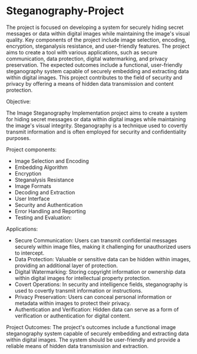 # Steganography-Project

The project is focused on developing a system for securely hiding secret messages or data within digital images while maintaining the image's visual quality. Key components of the project include image selection, encoding, encryption, steganalysis resistance, and user-friendly features. The project aims to create a tool with various applications, such as secure communication, data protection, digital watermarking, and privacy preservation. The expected outcomes include a functional, user-friendly steganography system capable of securely embedding and extracting data within digital images. This project contributes to the field of security and privacy by offering a means of hidden data transmission and content protection.

Objective:

The Image Steganography Implementation project aims to create a system for hiding secret messages or data within digital images while maintaining the image's visual integrity. 
Steganography is a technique used to covertly transmit information and is often employed for security and confidentiality purposes.

Project components:
- Image Selection and Encoding
- Embedding Algorithm
- Encryption
- Steganalysis Resistance
- Image Formats
- Decoding and Extraction
- User Interface
- Security and Authentication
- Error Handling and Reporting
- Testing and Evaluation:

Applications:
- Secure Communication: Users can transmit confidential messages securely within image files, making it challenging for unauthorized users to intercept.
- Data Protection: Valuable or sensitive data can be hidden within images, providing an additional layer of protection.
- Digital Watermarking: Storing copyright information or ownership data within digital images for intellectual property protection.
- Covert Operations: In security and intelligence fields, steganography is used to covertly transmit information or instructions.
- Privacy Preservation: Users can conceal personal information or metadata within images to protect their privacy.
- Authentication and Verification: Hidden data can serve as a form of verification or authentication for digital content.

Project Outcomes:
The project's outcomes include a functional image steganography system capable of securely embedding and extracting data within digital images. 
The system should be user-friendly and provide a reliable means of hidden data transmission and extraction.

